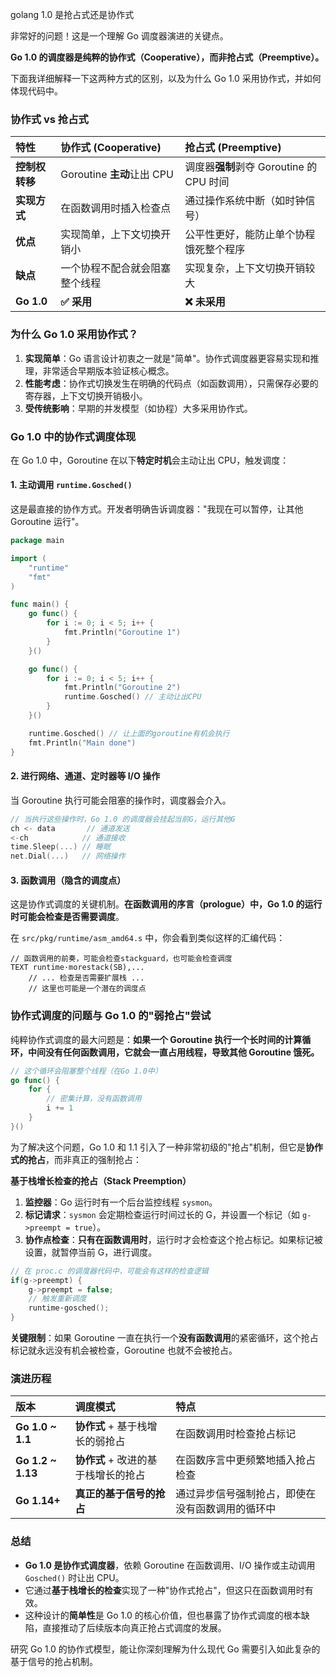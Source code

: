 golang 1.0 是抢占式还是协作式




非常好的问题！这是一个理解 Go 调度器演进的关键点。

**Go 1.0 的调度器是纯粹的协作式（Cooperative），而非抢占式（Preemptive）。**

下面我详细解释一下这两种方式的区别，以及为什么 Go 1.0 采用协作式，并如何体现代码中。

### 协作式 vs 抢占式

| 特性           | 协作式 (Cooperative)           | 抢占式 (Preemptive)                      |
| :------------- | :----------------------------- | :--------------------------------------- |
| **控制权转移** | Goroutine **主动**让出 CPU     | 调度器**强制**剥夺 Goroutine 的 CPU 时间 |
| **实现方式**   | 在函数调用时插入检查点         | 通过操作系统中断（如时钟信号）           |
| **优点**       | 实现简单，上下文切换开销小     | 公平性更好，能防止单个协程饿死整个程序   |
| **缺点**       | 一个协程不配合就会阻塞整个线程 | 实现复杂，上下文切换开销较大             |
| **Go 1.0**     | **✅ 采用**                     | **❌ 未采用**                             |

### 为什么 Go 1.0 采用协作式？

1.  **实现简单**：Go 语言设计初衷之一就是"简单"。协作式调度器更容易实现和推理，非常适合早期版本验证核心概念。
2.  **性能考虑**：协作式切换发生在明确的代码点（如函数调用），只需保存必要的寄存器，上下文切换开销极小。
3.  **受传统影响**：早期的并发模型（如协程）大多采用协作式。

### Go 1.0 中的协作式调度体现

在 Go 1.0 中，Goroutine 在以下**特定时机**会主动让出 CPU，触发调度：

#### 1. 主动调用 `runtime.Gosched()`

这是最直接的协作方式。开发者明确告诉调度器："我现在可以暂停，让其他 Goroutine 运行"。

```go
package main

import (
    "runtime"
    "fmt"
)

func main() {
    go func() {
        for i := 0; i < 5; i++ {
            fmt.Println("Goroutine 1")
        }
    }()

    go func() {
        for i := 0; i < 5; i++ {
            fmt.Println("Goroutine 2")
            runtime.Gosched() // 主动让出CPU
        }
    }()

    runtime.Gosched() // 让上面的goroutine有机会执行
    fmt.Println("Main done")
}
```

#### 2. 进行网络、通道、定时器等 I/O 操作

当 Goroutine 执行可能会阻塞的操作时，调度器会介入。

```go
// 当执行这些操作时，Go 1.0 的调度器会挂起当前G，运行其他G
ch <- data       // 通道发送
<-ch            // 通道接收
time.Sleep(...) // 睡眠
net.Dial(...)   // 网络操作
```

#### 3. 函数调用（隐含的调度点）

这是协作式调度的关键机制。**在函数调用的序言（prologue）中，Go 1.0 的运行时可能会检查是否需要调度**。

在 `src/pkg/runtime/asm_amd64.s` 中，你会看到类似这样的汇编代码：

```assembly
// 函数调用的前奏，可能会检查stackguard，也可能会检查调度
TEXT runtime·morestack(SB),...
    // ... 检查是否需要扩展栈 ...
    // 这里也可能是一个潜在的调度点
```

### 协作式调度的问题与 Go 1.0 的"弱抢占"尝试

纯粹协作式调度的最大问题是：**如果一个 Goroutine 执行一个长时间的计算循环，中间没有任何函数调用，它就会一直占用线程，导致其他 Goroutine 饿死。**

```go
// 这个循环会阻塞整个线程（在Go 1.0中）
go func() {
    for {
        // 密集计算，没有函数调用
        i += 1
    }
}()
```

为了解决这个问题，Go 1.0 和 1.1 引入了一种非常初级的"抢占"机制，但它是**协作式的抢占**，而非真正的强制抢占：

**基于栈增长检查的抢占（Stack Preemption）**

1.  **监控器**：Go 运行时有一个后台监控线程 `sysmon`。
2.  **标记请求**：`sysmon` 会定期检查运行时间过长的 G，并设置一个标记（如 `g->preempt = true`）。
3.  **协作点检查**：**只有在函数调用时**，运行时才会检查这个抢占标记。如果标记被设置，就暂停当前 G，进行调度。

```c
// 在 proc.c 的调度器代码中，可能会有这样的检查逻辑
if(g->preempt) {
    g->preempt = false;
    // 触发重新调度
    runtime·gosched();
}
```

**关键限制**：如果 Goroutine 一直在执行一个**没有函数调用**的紧密循环，这个抢占标记就永远没有机会被检查，Goroutine 也就不会被抢占。

### 演进历程

| 版本              | 调度模式                            | 特点                                             |
| :---------------- | :---------------------------------- | :----------------------------------------------- |
| **Go 1.0 ~ 1.1**  | **协作式** + 基于栈增长的弱抢占     | 在函数调用时检查抢占标记                         |
| **Go 1.2 ~ 1.13** | **协作式** + 改进的基于栈增长的抢占 | 在函数序言中更频繁地插入抢占检查                 |
| **Go 1.14+**      | **真正的基于信号的抢占**            | 通过异步信号强制抢占，即使在没有函数调用的循环中 |

### 总结

- **Go 1.0 是协作式调度器**，依赖 Goroutine 在函数调用、I/O 操作或主动调用 `Gosched()` 时让出 CPU。
- 它通过**基于栈增长的检查**实现了一种"协作式抢占"，但这只在函数调用时有效。
- 这种设计的**简单性**是 Go 1.0 的核心价值，但也暴露了协作式调度的根本缺陷，直接推动了后续版本向真正抢占式调度的发展。

研究 Go 1.0 的协作式模型，能让你深刻理解为什么现代 Go 需要引入如此复杂的基于信号的抢占机制。